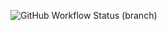 ![GitHub Workflow Status (branch)](https://img.shields.io/github/actions/workflow/status/eolton/sem1/main.yml?branch=master)